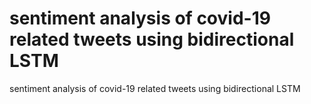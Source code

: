 # sentiment analysis of covid-19 related tweets using bidirectional LSTM
sentiment analysis of covid-19 related tweets using bidirectional LSTM

